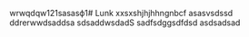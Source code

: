 wrwqdqw121sasasф1# Lunk
xxsxshjhjhhngnbcf
asasvsdssd
ddrerwwdsaddsa
sdsaddwsdadS
sadfsdggsdfdsd
asdsadsad
